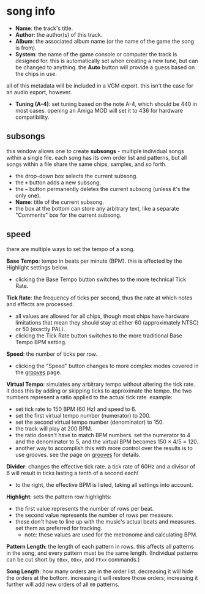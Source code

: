 # song info

- **Name**: the track's title.
- **Author**: the author(s) of this track.
- **Album**: the associated album name (or the name of the game the song is from).
- **System**: the name of the game console or computer the track is designed for. this is automatically set when creating a new tune, but can be changed to anything. the **Auto** button will provide a guess based on the chips in use.

all of this metadata will be included in a VGM export. this isn't the case for an audio export, however.

- **Tuning (A-4)**: set tuning based on the note A-4, which should be 440 in most cases. opening an Amiga MOD will set it to 436 for hardware compatibility.

## subsongs

this window allows one to create **subsongs** - multiple individual songs within a single file. each song has its own order list and patterns, but all songs within a file share the same chips, samples, and so forth.

- the drop-down box selects the current subsong.
- the **`+`** button adds a new subsong.
- the **`−`** button permanently deletes the current subsong (unless it's the only one).
- **Name**: title of the current subsong.
- the box at the bottom can store any arbitrary text, like a separate "Comments" box for the current subsong.

## speed

there are multiple ways to set the tempo of a song.

**Base Tempo**: tempo in beats per minute (BPM). this is affected by the Highlight settings below.
- clicking the Base Tempo button switches to the more technical Tick Rate.

**Tick Rate**: the frequency of ticks per second, thus the rate at which notes and effects are processed.
- all values are allowed for all chips, though most chips have hardware limitations that mean they should stay at either 60 (approximately NTSC) or 50 (exactly PAL).
- clicking the Tick Rate button switches to the more traditional Base Tempo BPM setting.

**Speed**: the number of ticks per row.
- clicking the "Speed" button changes to more complex modes covered in the [grooves](../8-advanced/grooves.md) page.

**Virtual Tempo**: simulates any arbitrary tempo without altering the tick rate. it does this by adding or skipping ticks to approximate the tempo. the two numbers represent a ratio applied to the actual tick rate. example:
- set tick rate to 150 BPM (60 Hz) and speed to 6.
- set the first virtual tempo number (numerator) to 200.
- set the second virtual tempo number (denominator) to 150.
- the track will play at 200 BPM.
- the ratio doesn't have to match BPM numbers. set the numerator to 4 and the denominator to 5, and the virtual BPM becomes 150 × 4/5 = 120.
- another way to accomplish this with more control over the results is to use grooves. see the page on [grooves](../8-advanced/grooves.md) for details.

**Divider**: changes the effective tick rate. a tick rate of 60Hz and a divisor of 6 will result in ticks lasting a tenth of a second each!
- to the right, the effective BPM is listed, taking all settings into account.

**Highlight**: sets the pattern row highlights:
- the first value represents the number of rows per beat.
- the second value represents the number of rows per measure.
- these don't have to line up with the music's actual beats and measures. set them as preferred for tracking.
  - note: these values are used for the metronome and calculating BPM.

**Pattern Length**: the length of each pattern in rows. this affects all patterns in the song, and every pattern must be the same length. (Individual patterns can be cut short by `0Bxx`, `0Dxx`, and `FFxx` commands.)

**Song Length**: how many orders are in the order list. decreasing it will hide the orders at the bottom. increasing it will restore those orders; increasing it further will add new orders of all `00` patterns.
